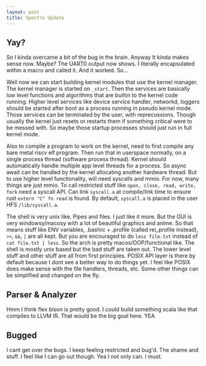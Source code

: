 ```yaml
---
layout: post
title: Spectro Update
---
```


## Yay?

So I kinda overcame a bit of the bug in the brain. Anyway It kinda makes sense now. Maybe? The UART0 output now shows. I literally encapsulated within a macro and called it. And it worked. So...

Well now we can start building kernel modules that use the kernel manager. The kernel manager is started on `_start`. Then the services are basically low level functions and algorithms that are builtin to the kernel code running. Higher level services like device service handler, networkd, loggers should be started after boot as a process running in pseudo kernel mode. Those services can be terminated by the user, with reprecussions. Though usually the kernel just resets or restarts them if something critical were to be messed with. So maybe those startup processes should just run in full kernel mode.

Also to compile a program to work on the kernel, need to first compile any bare metal riscv elf program. Then run that in userspace normally, on a single process thread (software process thread). Kernel should automatically handle multiple app level threads for a process. So async await can be handled by the kernel allocating another hardware thread. But to use higher level functionality, will need syscalls and mmio. For now, many things are just mmio. To call restricted stuff like `open, close, read, write, fork` need a syscall API. Can link `syscall.a` at compile/link time to ensure rust `extern "C" fn read` is found. By default, `syscall.a` is placed in the user HFS `/lib/syscall.a`.

The shell is very unix like. Pipes and files. I just like it more. But the GUI is very windowsy/macosy with a lot of beautiful graphics and anime.
So that means stuff like ENV variables, .bashrc + .profile (called rei_profile instead), `>>`, `&&`, `|` are all kept. But you are encouraged to do `less file.txt` instead of `cat file.txt | less`. So the arch is pretty macos/OOP/functional like. The shell is mostly unix based but the bad stuff are taken out. The lower level stuff and other stuff are all from first principles. POSIX API layer is there by default because I dont see a better way to do things yet. I feel like POSIX does make sense with the file handlers, threads, etc. Some other things can be simplified and changed on the fly.

## Parser & Analyzer

Hmm I think flex bison is pretty good. I could build something scala like that compiles to LLVM IR. That would be the big goal here. YEA

## Bugged

I cant get over the bugs. I keep feeling restricted and bug'd. The shame and stuff. I feel like I can go out though. Yea I not only can. I must.
